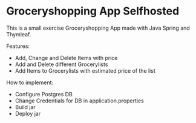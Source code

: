 <h1>Groceryshopping App Selfhosted</h1>

This is a small exercise Groceryshopping App made with Java Spring and Thymleaf. 

Features:
- Add, Change and Delete Items with price
- Add and Delete different Grocerylists
- Add Items to Grocerylists with estimated price of the list

How to implement:
- Configure Postgres DB
- Change Credentials for DB in application.properties
- Build jar
- Deploy jar
